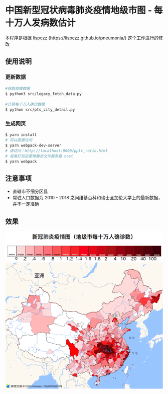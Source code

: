 # 中国新型冠状病毒肺炎疫情地级市图 - 每十万人发病数估计

本程序是根据 lispczz (https://lispczz.github.io/pneumonia/) 这个工作进行的修改

## 使用说明

### 更新数据
```bash
#获取疫情数据
$ python3 src/legacy_fetch_data.py

#计算每十万人确诊数据
$ python src/pts_city_detail.py
```

### 生成网页 
```bash
$ yarn install
# 可以直接访问
$ yarn webpack-dev-server
# 请访问：http://localhost:9000/pplt_ratio.html
# 或者打包后使用静态文件服务器 host
$ yarn webpack
```


## 注意事项
* 直辖市不细分区县
* 常驻人口数据为 2010 - 2018 之间维基百科和瑞士圣加伦大学上的最新数据，并不一定准确

## 效果

![效果图](pplt_ratio_demo.png)

